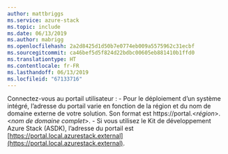 ```yaml
---
author: mattbriggs
ms.service: azure-stack
ms.topic: include
ms.date: 06/13/2019
ms.author: mabrigg
ms.openlocfilehash: 2a2d8425d1d50b7e0774eb009a5575962c31ecbf
ms.sourcegitcommit: ca46bef5d5f824d22bdbc00605eb881410b1ffd0
ms.translationtype: HT
ms.contentlocale: fr-FR
ms.lasthandoff: 06/13/2019
ms.locfileid: "67133716"
---
```

Connectez-vous au portail utilisateur :
    - Pour le déploiement d’un système intégré, l’adresse du portail varie en fonction de la région et du nom de domaine externe de votre solution. Son format est https://portal.&lt;*région*&gt;.&lt;*nom de domaine complet*&gt;.
    - Si vous utilisez le Kit de développement Azure Stack (ASDK), l’adresse du portail est [https://portal.local.azurestack.external](https://portal.local.azurestack.external).
